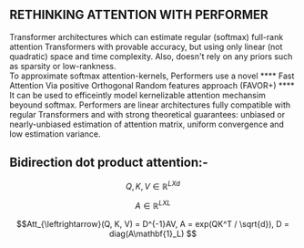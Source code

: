 RETHINKING ATTENTION WITH PERFORMER
---------------------------
Transformer architectures which can estimate regular (softmax) full-rank attention Transformers with provable accuracy, but using only linear (not quadratic) space and time complexity.
Also, doesn't rely on any priors such as sparsity or low-rankness.     
To approximate softmax attention-kernels, Performers use  a novel 
**** Fast Attention Via positive Orthogonal Random features approach (FAVOR+)  ****
It can be used to efficeintly model kernelizable attention mechansim beyound softmax. 
Performers are linear architectures fully compatible with regular Transformers and with strong theoretical guarantees: unbiased or nearly-unbiased estimation of attention matrix, uniform convergence and low estimation variance. 


Bidirection dot product attention:-    
---------------------------------
$$ Q, K, V \in \mathbb{R}^{L X d} $$

$$A \in \mathbb{R} ^{L X L}$$

$$Att_{\leftrightarrow}(Q, K, V) = D^{-1}AV,  A = exp(QK^T / \sqrt{d}), D = diag(A\mathbf{1}_L) $$


